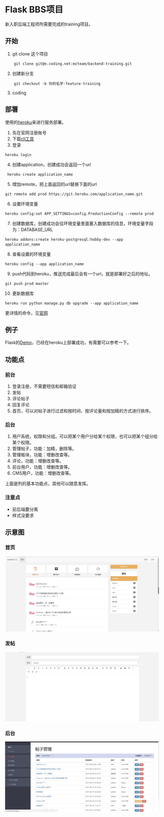 # Flask BBS项目

新入职后端工程师所需要完成的training项目。


## 开始

1. git clone 这个项目
```
    git clone git@e.coding.net:mzteam/backend-training.git
```

2. 创建新分支
```
    git checkout -b 你的名字-feature-training
```

3. coding


## 部署
使用的[heroku](https://www.heroku.com/)来进行服务部署。
1. 先在官网注册账号
2. 下载[cli工具](https://devcenter.heroku.com/articles/getting-started-with-python?singlepage=true)
3. 登录
```
heroku login
```
4. 创建application，创建成功会返回一个url
```
 heroku create application_name
```
5. 增加remote，把上面返回的url替换下面的url
```
git remote add prod https://git.heroku.com/application_name.git
```
6. 设置环境变量
```
heroku config:set APP_SETTINGS=config.ProductionConfig --remote prod
```
7. 创建数据库，创建成功会往环境变量里面塞入数据库的信息，环境变量字段为：DATABASE_URL
```
heroku addons:create heroku-postgresql:hobby-dev --app application_name
```
8. 查看设置的环境变量
```
heroku config --app application_name
```
9. push代码到heroku，推送完成最后会有一个url，就是部署好之后的地址。
```
git push prod master
```
10. 更新数据库
```
heroku run python manage.py db upgrade --app application_name
```

更详情的命令，见[官网](https://devcenter.heroku.com/articles/getting-started-with-python?singlepage=true)

## 例子
Flask的[Demo](https://mzteam.coding.net/p/books-store/d/books-store/git)，已经在heroku上部署成功，有需要可以参考一下。


## 功能点

### 前台
1. 登录注册，不需要短信和邮箱验证
2. 发帖
3. 评论帖子
4. 回复评论
5. 首页，可以对帖子进行过滤和按时间、按评论量和按加精的方式进行排序。

### 后台
1. 用户系统，权限和分组。可以把某个用户分给某个权限，也可以把某个组分给某个权限。
2. 管理帖子，功能：加精，删除等。
3. 管理板块，功能：增删改查等。
4. 评论，功能：增删改查等。
5. 前台用户，功能：增删改查等。
6. CMS用户，功能：增删改查等。

上面是列的基本功能点，其他可以随意发挥。

### 注意点
* 前后端要分离
* 样式没要求


## 示意图
### 首页
<img src="./images/首页.jpg" />

### 发帖
<img src="./images/发帖.jpg" />

### 后台
<img src="./images/后台.jpg" />



